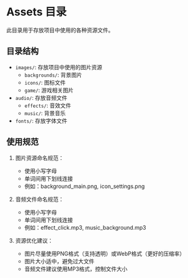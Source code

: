 # Assets 目录

此目录用于存放项目中使用的各种资源文件。

## 目录结构

- `images/`: 存放项目中使用的图片资源
  - `backgrounds/`: 背景图片
  - `icons/`: 图标文件
  - `game/`: 游戏相关图片
- `audio/`: 存放音频文件
  - `effects/`: 音效文件
  - `music/`: 背景音乐
- `fonts/`: 存放字体文件

## 使用规范

1. 图片资源命名规范：
   - 使用小写字母
   - 单词间用下划线连接
   - 例如：background_main.png, icon_settings.png

2. 音频文件命名规范：
   - 使用小写字母
   - 单词间用下划线连接
   - 例如：effect_click.mp3, music_background.mp3

3. 资源优化建议：
   - 图片尽量使用PNG格式（支持透明）或WebP格式（更好的压缩率）
   - 图片大小适中，避免过大文件
   - 音频文件建议使用MP3格式，控制文件大小